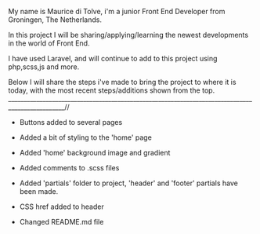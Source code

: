 My name is Maurice di Tolve, i'm a junior Front End Developer from Groningen, The Netherlands.

In this project I will be sharing/applying/learning the newest developments in the world of Front End.

I have used Laravel, and will continue to add to this project using php,scss,js and more.


Below I will share the steps i've made to bring the project to where it is today, with the most recent steps/additions shown from the top.
________________________________________________________________________________________________//



- Buttons added to several pages

- Added a bit of styling to the 'home' page

- Added 'home' background image and gradient

- Added comments to .scss files

- Added 'partials' folder to project, 'header' and 'footer' partials have been made.

- CSS href added to header

- Changed README.md file
